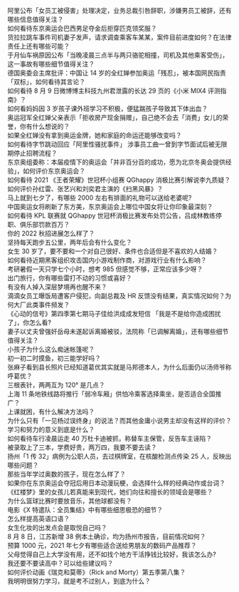 阿里公布「女员工被侵害」处理决定，业务总裁引咎辞职，涉嫌男员工被辞，还有哪些信息值得关注？  
如何看待东京奥运会巴西男足夺金后拒穿匹克领奖服？  
货拉拉跳车事件司机妻子发声，请求调查乘客车某某，案件目前进度如何？在法律责任上还有哪些可能？  
于月仙车祸原因公布「当晚凌晨三点半与两只骆驼相撞，司机及其他乘客受伤」，这一事故有哪些细节值得关注？  
德国奥委会主席批评：中国让 14 岁的全红婵参加奥运「残忍」，被本国网民指责「双标」，如何看待其言论？  
如何看待 8 月 9 日微博博主科技九州君泄露的长达 29 页的《小米 MIX4 评测指南》？  
如何看妈妈因 3 岁孩子课外班学习不积极，便猛踹孩子导致其下体出血？  
奥运冠军全红婵父亲表示「拒收房产现金捐赠」，自己绝不会去「消费」女儿的荣誉，你有什么想说的？  
如果全红婵没有拿到奥运金牌，她和家庭的命运还能够改变吗？  
如何看待字节跳动回应「阿里性骚扰事件」 涉事员工曲一曾到字节面试后被无限期停止招聘流程？  
东京奥组委称：本届疫情下的奥运会「并非百分百的成功，愿为北京冬奥会提供经验」，如何评价东京奥运会？  
如何看待 2021 《王者荣耀》世冠杯小组赛 QGhappy 消极比赛引解说李九质疑？  
如何评价孙红雷、张艺兴和刘奕君主演的《扫黑风暴》？  
马上就到七夕了，有哪些 2000 左右有排面的礼物可以送给老婆呢?  
中国奥运女将刷新了东方美，东京奥运会上哪位中国女将让你印象最深刻？  
如何看待 KPL 联赛就 QGhappy 世冠杯消极比赛发布处罚公告，吕成林教练停职、俱乐部罚款百万？  
你的 2022 秋招进展怎么样了？  
坚持每天跑步五公里，两年后会有什么变化？  
女生 30 岁了，要不要和一个对自己很好、条件也合适但是不喜欢的人结婚？  
如何看待近期黑客组织攻击国内小游戏制作商，对游戏行业有什么影响？  
考研暑假一天只学七个小时，想考 985 但感觉不够，正常应该多少呀？  
出门旅行，你有哪些雷打不动的习惯或喜好？  
有没有人掉入深层梦境再也醒不来？  
滴滴女员工曝饭局遭客户侵犯，向副总裁及 HR 反馈没有结果，真实情况如何？为何大厂此类事件频发？  
《心动的信号》第四季第七期马子佳给洪成成发短信 「我是不是给你造成困扰了」，你怎么看?  
妻子以丈夫曾强奸岳母未遂起诉离婚被驳，法院称「已调解离婚」，还有哪些细节值得关注？  
小孩子为什么这么痴迷帐篷呢？  
初一初二时摸鱼，初三能学好吗？  
张麻子看到县长照片已经知道葛优其实就是马邦德本人，为什么后面仍以汤师爷称呼葛优？  
三根表针，两两互为 120° 是几点？  
上海 11 条地铁线路将推行「弱冷车厢」供怕冷乘客选择乘坐，是否适合全国推广？  
上课就困，有什么解决方法吗？  
为什么只有「一见杨过误终身」的说法？而其他金庸小说男主却没有这样的评价？  
学习和努力的意义到底是什么？  
如何看待车行凌晨运走 40 万杜卡迪被抓，称替车主保管，反告车主诬陷？  
被录取上了三本，学费好贵，两万四，我要不要去读？  
扬州「1 传 32」病例为公职人员，去过棋牌室，在核酸检测点传染 25 人，反映出哪些问题？  
那些当年学过奥数的孩子，现在怎么样了？  
如果你在东京奥运会夺冠后用日本动漫玩梗，会选择什么样的经典动作或台词？  
《红楼梦》里的女孩儿若真能来到现代，她们向往和擅长的领域会是哪些？  
为什么篮球比赛时要放音乐，其他球都没有？  
电影《X 特遣队：全员集结》中有哪些细思极恐的细节？  
怎么样提高英语口语？  
女生化妆的出发点会是取悦自己吗？  
8 月 8 日，江苏新增 38 例本土确诊，均为扬州市报告，目前情况如何？  
预算 1000 元，2021 年七夕有哪些适合送给男朋友的数码产品推荐？  
父母觉得自己上大学没有用，还不如找个地方干活挣钱比较好，我该怎么办?  
我还要不要读高中？可以给些建议吗？  
如何评价动画《瑞克和莫蒂》（Rick and Morty）第五季第八集？  
我明明很努力学习，就是考不过别人，到底为什么？  
